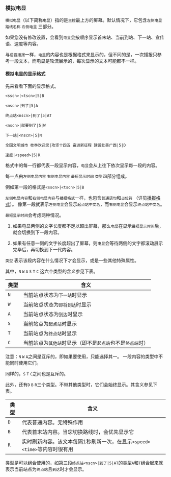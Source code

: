 ### **模拟电显**

`模拟电显`（以下简称`电显`）指的是`主控`最上方的屏幕。默认情况下，它包含`左侧电显` `路线名称` `右侧电显`
三部分。

如果您没有修改设置，会看到`电显`会按顺序显示首末站、当前到站、下一站、宣传语、速度等内容。

与`语音播报`一样，`电显`的内容也是根据格式来显示的，但不同的是，一次播报只参考一段文本，而电显是轮流展示的，每次显示的文本可能都不一样。

#### 模拟电显的显示格式

先来看看下面的显示格式。

`<sscn>|<tscn>|5|B`

`<nscn>|到了|5|A`

`终点站<nscn>|到了|5|AT`

`<nscn>|就要到了|5|W`

`下一站|<nscn>|5|N`

`全国文明城市 桂林欢迎您|攻坚十四五 奋进新征程 建设壮美广西|5|D`

`速度|<speed>|5|R`

格式中的每一行都代表一段显示内容，`电显`会从上往下依次显示每一段的内容。

每一点由`左侧电显内容` `右侧电显内容` `最短显示时间` `类型`四部分组成。

例如第一段的格式是`<sscn>|<tscn>|5|B`

`左侧电显内容`和`右侧电显内容`与`播报格式`一样，也包含`普通语句`和`占位符`
（详见[播报格式](https://github.com/Shiyue0x0/MicroBusAnnouncer/blob/master/readme/语音播报.md#announcer的播报格式)）。
像第一段就表示`左侧电显`会显示`起点站中文名`，而`右侧电显`会显示`终点站中文名`。

`最短显示时间`会考虑两种情况。

1. 如果电显两侧的文字长度都不足以超出屏幕，那么`电显`在显示`最短显示时间`后，就会切换到下一段内容。

2. 如果有任意一侧的文字长度超出了屏幕，则`电显`会等待两侧的文字都滚动展示完毕后，再切换到下一代内容。

`类型` 表示该段内容在什么情况下才会显示，或是一些其他特殊属性。

其中，`N` `W` `A` `S` `T` `C` 这六个类型的含义参见下表。

| 类型  | 含义                               |
|-----|----------------------------------|
| `N` | 当前站点状态为`下一站`时显示                  |
| `W` | 当前站点状态为`即将到达`时显示                 |
| `A` | 当前站点状态为`到达`时显示                   |
| `S` | 当前站点为`起点站`时显示                    |
| `T` | 当前站点为`终点站`时显示                    |
| `C` | 当前站点为`其他站`时显示（即不是`起点站`也不是`终点站`时） |

注意：`N` `W` `A`之间是互斥的，即如果要使用，只能选择其一。
一段内容的类型中不能同时使用它们。

同样的，`S` `T` `C`之间也是互斥的。

此外，还有`D` `B` `R`三个类型。不带其他类型时，它们会始终显示。其含义参见下表。

| 类型  | 含义                                              |
|-----|-------------------------------------------------|
| `D` | 代表普通内容。无特殊作用                                    |
| `B` | 代表首末站内容。当您切换路线时，会优先显示它                          |
| `R` | 实时刷新内容。该文本每隔1秒刷新一次，在显示`<speed>` `<time>`等内容时很有用 |

类型是可以组合使用的，如第三段`终点站<nscn>|到了|5|AT`的类型`A`和`T`组合起来就表示当前站点为`终点站`且`到达`时才会显示。

